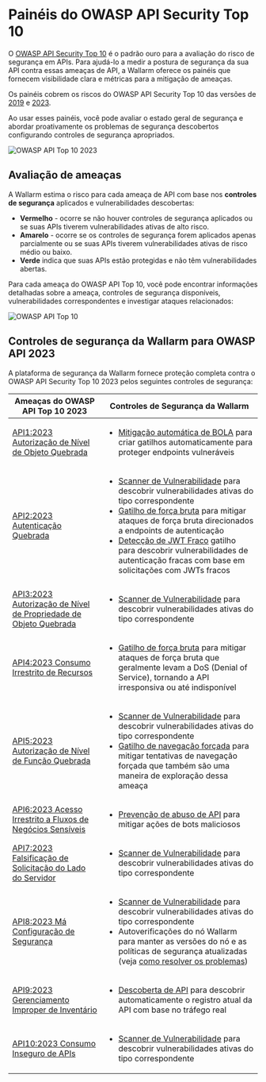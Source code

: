 # Painéis do OWASP API Security Top 10

O [OWASP API Security Top 10](https://owasp.org/www-project-api-security/) é o padrão ouro para a avaliação do risco de segurança em APIs. Para ajudá-lo a medir a postura de segurança da sua API contra essas ameaças de API, a Wallarm oferece os painéis que fornecem visibilidade clara e métricas para a mitigação de ameaças.

Os painéis cobrem os riscos do OWASP API Security Top 10 das versões de [2019](https://owasp.org/API-Security/editions/2019/en/0x00-header/) e [2023](https://owasp.org/API-Security/editions/2023/en/0x00-header/).

Ao usar esses painéis, você pode avaliar o estado geral de segurança e abordar proativamente os problemas de segurança descobertos configurando controles de segurança apropriados.

![OWASP API Top 10 2023](../../images/user-guides/dashboard/owasp-api-top-ten-2023-dash.png)

## Avaliação de ameaças

A Wallarm estima o risco para cada ameaça de API com base nos **controles de segurança** aplicados e vulnerabilidades descobertas:

* **Vermelho** - ocorre se não houver controles de segurança aplicados ou se suas APIs tiverem vulnerabilidades ativas de alto risco.
* **Amarelo** - ocorre se os controles de segurança forem aplicados apenas parcialmente ou se suas APIs tiverem vulnerabilidades ativas de risco médio ou baixo.
* **Verde** indica que suas APIs estão protegidas e não têm vulnerabilidades abertas.

Para cada ameaça do OWASP API Top 10, você pode encontrar informações detalhadas sobre a ameaça, controles de segurança disponíveis, vulnerabilidades correspondentes e investigar ataques relacionados:

![OWASP API Top 10](../../images/user-guides/dashboard/owasp-api-top-ten-2023-dash-details.png)

## Controles de segurança da Wallarm para OWASP API 2023

A plataforma de segurança da Wallarm fornece proteção completa contra o OWASP API Security Top 10 2023 pelos seguintes controles de segurança:

| Ameaças do OWASP API Top 10 2023 | Controles de Segurança da Wallarm |
| ----------------------- | ------------------------ |
| [API1:2023 Autorização de Nível de Objeto Quebrada](https://github.com/OWASP/API-Security/blob/master/editions/2023/en/0xa1-broken-object-level-authorization.md) | <ul><li>[Mitigação automática de BOLA](../../admin-en/configuration-guides/protecting-against-bola.md#automatic-bola-protection-for-endpoints-discovered-by-api-discovery) para criar gatilhos automaticamente para proteger endpoints vulneráveis</li></ul> |
| [API2:2023 Autenticação Quebrada](https://github.com/OWASP/API-Security/blob/master/editions/2023/en/0xa2-broken-authentication.md) | <ul><li>[Scanner de Vulnerabilidade](../../about-wallarm/detecting-vulnerabilities.md#vulnerability-scanner) para descobrir vulnerabilidades ativas do tipo correspondente</li><li>[Gatilho de força bruta](../../admin-en/configuration-guides/protecting-against-bruteforce.md) para mitigar ataques de força bruta direcionados a endpoints de autenticação</li><li>[Detecção de JWT Fraco](../triggers/trigger-examples.md#detect-weak-jwts) gatilho para descobrir vulnerabilidades de autenticação fracas com base em solicitações com JWTs fracos</li></ul> |
| [API3:2023 Autorização de Nível de Propriedade de Objeto Quebrada](https://github.com/OWASP/API-Security/blob/master/editions/2023/en/0xa3-broken-object-property-level-authorization.md) | <ul><li>[Scanner de Vulnerabilidade](../../about-wallarm/detecting-vulnerabilities.md#vulnerability-scanner) para descobrir vulnerabilidades ativas do tipo correspondente</li></ul> |
| [API4:2023 Consumo Irrestrito de Recursos](https://github.com/OWASP/API-Security/blob/master/editions/2023/en/0xa4-unrestricted-resource-consumption.md) | <ul><li>[Gatilho de força bruta](../../admin-en/configuration-guides/protecting-against-bruteforce.md) para mitigar ataques de força bruta que geralmente levam a DoS (Denial of Service), tornando a API irresponsiva ou até indisponível</li></ul> |
| [API5:2023 Autorização de Nível de Função Quebrada](https://github.com/OWASP/API-Security/blob/master/editions/2023/en/0xa5-broken-function-level-authorization.md) | <ul><li>[Scanner de Vulnerabilidade](../../about-wallarm/detecting-vulnerabilities.md#vulnerability-scanner) para descobrir vulnerabilidades ativas do tipo correspondente</li><li>[Gatilho de navegação forçada](../../admin-en/configuration-guides/protecting-against-bruteforce.md) para mitigar tentativas de navegação forçada que também são uma maneira de exploração dessa ameaça</li></ul> |
| [API6:2023 Acesso Irrestrito a Fluxos de Negócios Sensíveis](https://github.com/OWASP/API-Security/blob/master/editions/2023/en/0xa6-unrestricted-access-to-sensitive-business-flows.md) | <ul><li>[Prevenção de abuso de API](../../api-abuse-prevention/overview.md) para mitigar ações de bots maliciosos</li></ul> |
| [API7:2023 Falsificação de Solicitação do Lado do Servidor](https://github.com/OWASP/API-Security/blob/master/editions/2023/en/0xa7-server-side-request-forgery.md) | <ul><li>[Scanner de Vulnerabilidade](../../about-wallarm/detecting-vulnerabilities.md#vulnerability-scanner) para descobrir vulnerabilidades ativas do tipo correspondente</li></ul> |
| [API8:2023 Má Configuração de Segurança](https://github.com/OWASP/API-Security/blob/master/editions/2023/en/0xa8-security-misconfiguration.md) | <ul><li>[Scanner de Vulnerabilidade](../../about-wallarm/detecting-vulnerabilities.md#vulnerability-scanner) para descobrir vulnerabilidades ativas do tipo correspondente</li><li>Autoverificações do nó Wallarm para manter as versões do nó e as políticas de segurança atualizadas (veja [como resolver os problemas](../../faq/node-issues-on-owasp-dashboards.md))</li></ul> |
| [API9:2023 Gerenciamento Improper de Inventário](https://github.com/OWASP/API-Security/blob/master/editions/2023/en/0xa9-improper-inventory-management.md) | <ul><li>[Descoberta de API](../../api-discovery/overview.md) para descobrir automaticamente o registro atual da API com base no tráfego real</li></ul> |
| [API10:2023 Consumo Inseguro de APIs](https://github.com/OWASP/API-Security/blob/master/editions/2023/en/0xaa-unsafe-consumption-of-apis.md) | <ul><li>[Scanner de Vulnerabilidade](../../about-wallarm/detecting-vulnerabilities.md#vulnerability-scanner) para descobrir vulnerabilidades ativas do tipo correspondente</li></ul> |
